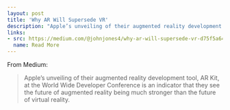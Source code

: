 ```yaml
---
layout: post
title: 'Why AR Will Supersede VR'
description: "Apple’s unveiling of their augmented reality development tool, AR Kit, at the World Wide Developer Conference is an indicator that they see the future of augmented reality being much stronger than the future of virtual reality."
links:
- src: https://medium.com/@johnjones4/why-ar-will-supersede-vr-d75f5a64ce29
  name: Read More
---
```


From Medium:

> Apple’s unveiling of their augmented reality development tool, AR Kit, at the World Wide Developer Conference is an indicator that they see the future of augmented reality being much stronger than the future of virtual reality.
